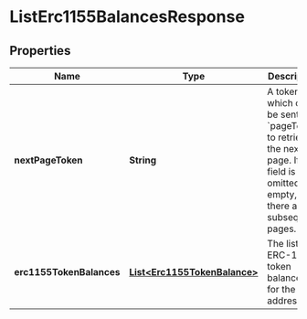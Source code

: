 # ListErc1155BalancesResponse

## Properties
Name | Type | Description | Notes
------------ | ------------- | ------------- | -------------
**nextPageToken** | **String** | A token, which can be sent as &#x60;pageToken&#x60; to retrieve the next page. If this field is omitted or empty, there are no subsequent pages. |  [optional]
**erc1155TokenBalances** | [**List&lt;Erc1155TokenBalance&gt;**](Erc1155TokenBalance.md) | The list of ERC-1155 token balances for the address. | 

